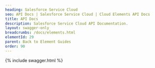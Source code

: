 ```yaml
---
heading: Salesforce Service Cloud
seo: API Docs | Salesforce Service Cloud | Cloud Elements API Docs
title: API Docs
description: Salesforce Service Cloud API Documentation.
layout: swagger-only
breadcrumbs: /docs/elements.html
elementId: 29
parent: Back to Element Guides
order: 90
---
```


{% include swagger.html %}
